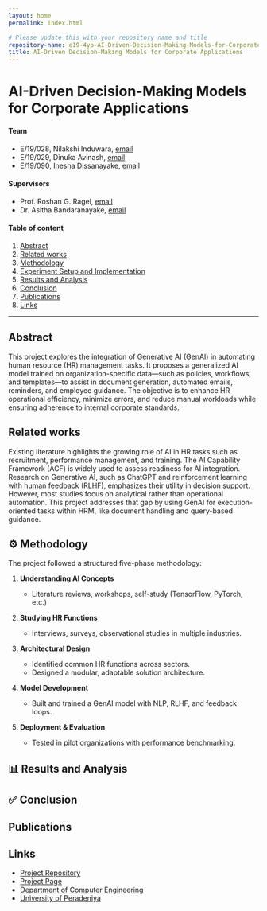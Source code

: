 ```yaml
---
layout: home
permalink: index.html

# Please update this with your repository name and title
repository-name: e19-4yp-AI-Driven-Decision-Making-Models-for-Corporate-Applications
title: AI-Driven Decision-Making Models for Corporate Applications
---
```


[comment]: # "This is the standard layout for the project, but you can clean this and use your own template"

# AI-Driven Decision-Making Models for Corporate Applications

#### Team

- E/19/028, Nilakshi Induwara, [email](mailto:e19028@eng.pdn.ac.lk)
- E/19/029, Dinuka Avinash, [email](mailto:e19029@eng.pdn.ac.lk)
- E/19/090, Inesha Dissanayake, [email](mailto:e19090@eng.pdn.ac.lk)

#### Supervisors

- Prof. Roshan G. Ragel, [email](mailto:roshanr@eng.pdn.ac.lk)
- Dr. Asitha Bandaranayake, [email](mailto:asithab@eng.pdn.ac.lk)

#### Table of content

1. [Abstract](#abstract)
2. [Related works](#related-works)
3. [Methodology](#methodology)
4. [Experiment Setup and Implementation](#experiment-setup-and-implementation)
5. [Results and Analysis](#results-and-analysis)
6. [Conclusion](#conclusion)
7. [Publications](#publications)
8. [Links](#links)

---

<!-- 
DELETE THIS SAMPLE before publishing to GitHub Pages !!!
This is a sample image, to show how to add images to your page. To learn more options, please refer [this](https://projects.ce.pdn.ac.lk/docs/faq/how-to-add-an-image/)
![Sample Image](./images/sample.png) 
-->


## Abstract

This project explores the integration of Generative AI (GenAI) in automating human resource (HR) management tasks. It proposes a generalized AI model trained on organization-specific data—such as policies, workflows, and templates—to assist in document generation, automated emails, reminders, and employee guidance. The objective is to enhance HR operational efficiency, minimize errors, and reduce manual workloads while ensuring adherence to internal corporate standards.

## Related works

Existing literature highlights the growing role of AI in HR tasks such as recruitment, performance management, and training. The AI Capability Framework (ACF) is widely used to assess readiness for AI integration. Research on Generative AI, such as ChatGPT and reinforcement learning with human feedback (RLHF), emphasizes their utility in decision support. However, most studies focus on analytical rather than operational automation. This project addresses that gap by using GenAI for execution-oriented tasks within HRM, like document handling and query-based guidance.

## ⚙️ Methodology

The project followed a structured five-phase methodology:

1. **Understanding AI Concepts**  
   - Literature reviews, workshops, self-study (TensorFlow, PyTorch, etc.)

2. **Studying HR Functions**  
   - Interviews, surveys, observational studies in multiple industries.

3. **Architectural Design**  
   - Identified common HR functions across sectors.
   - Designed a modular, adaptable solution architecture.

4. **Model Development**  
   - Built and trained a GenAI model with NLP, RLHF, and feedback loops.

5. **Deployment & Evaluation**  
   - Tested in pilot organizations with performance benchmarking.

## 📊 Results and Analysis

## ✅ Conclusion

## Publications
[//]: # "Note: Uncomment each once you uploaded the files to the repository"

<!-- 1. [Semester 7 report](./) -->
<!-- 2. [Semester 7 slides](./) -->
<!-- 3. [Semester 8 report](./) -->
<!-- 4. [Semester 8 slides](./) -->
<!-- 5. Author 1, Author 2 and Author 3 "Research paper title" (2021). [PDF](./). -->


## Links

[//]: # ( NOTE: EDIT THIS LINKS WITH YOUR REPO DETAILS )

- [Project Repository](https://github.com/cepdnaclk/e19-4yp-AI-Driven-Decision-Making-Models-for-Corporate-Applications)
- [Project Page](https://cepdnaclk.github.io/repository-name)
- [Department of Computer Engineering](http://www.ce.pdn.ac.lk/)
- [University of Peradeniya](https://eng.pdn.ac.lk/)

[//]: # "Please refer this to learn more about Markdown syntax"
[//]: # "https://github.com/adam-p/markdown-here/wiki/Markdown-Cheatsheet"
